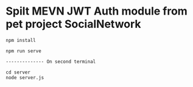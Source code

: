 # Spilt MEVN JWT Auth module from pet project SocialNetwork 

```
npm install 

npm run serve

-------------- On second terminal

cd server
node server.js 

```
